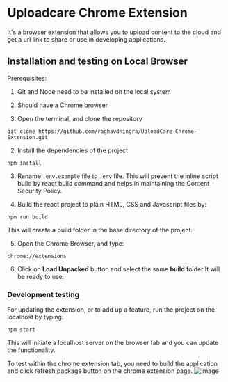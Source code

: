 # Uploadcare Chrome Extension

It's a browser extension that allows you to upload content to the cloud and get a url link to share or use in developing applications.

## Installation and testing on Local Browser

Prerequisites:

1. Git and Node need to be installed on the local system
2. Should have a Chrome browser

1. Open the terminal, and clone the repository
```
git clone https://github.com/raghavdhingra/UploadCare-Chrome-Extension.git
```

2. Install the dependencies of the project
```
npm install
```

3. Rename `.env.example` file to `.env` file. This will prevent the inline script build by react build command and helps in maintaining the Content Security Policy.

4. Build the react project to plain HTML, CSS and Javascript files by:
```
npm run build
```
This will create a build folder in the base directory of the project.

5. Open the Chrome Browser, and type:
```
chrome://extensions
```

6. Click on **Load Unpacked** button and select the same **build** folder
It will be ready to use.


### Development testing

For updating the extension, or to add up a feature, run the project on the localhost by typing:
```
npm start
```

This will initiate a localhost server on the browser tab and you can update the functionality.

To test within the chrome extension tab, you need to build the application and click refresh package button on the chrome extension page.
![image](https://user-images.githubusercontent.com/24492201/154844643-73cd31c7-7b96-4a6f-a91f-ba7bb428f8b5.png)
